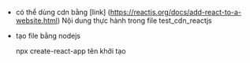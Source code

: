 -   có thể dùng cdn bằng [link] (https://reactjs.org/docs/add-react-to-a-website.html)
    Nội dung thực hành trong file test_cdn_reactjs
-   tạo file bằng nodejs

    npx create-react-app tên khởi tạo
